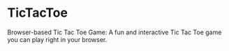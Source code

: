 # TicTacToe
Browser-based Tic Tac Toe Game: A fun and interactive Tic Tac Toe game you can play right in your browser.
